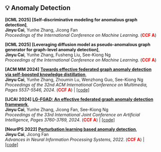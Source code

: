 ## 💡 Anomaly Detection

**[ICML 2025]**
**[Self-discriminative modeling for anomalous graph detection]**,<br />
   **Jinyu Cai**, Yunhe Zhang, Jicong Fan <br />
   *Proceedings of the International Conference on Machine Learning*. (<span style="color:red">**CCF A**</span>) 

**[ICML 2025]**
**[Leveraging diffusion model as pseudo-anomalous graph generator for graph-level anomaly detection]**,<br />
   **Jinyu Cai**, Yunhe Zhang, Fusheng Liu, See-Kiong Ng <br />
   *Proceedings of the International Conference on Machine Learning*. (<span style="color:red">**CCF A**</span>) 

**[ACM MM 2024]**
**[Towards effective federated graph anomaly detection via self-boosted knowledge distillation](https://dl.acm.org/doi/pdf/10.1145/3664647.3681415)**,<br />
   **Jinyu Cai**, Yunhe Zhang, Zhoumin Lu, Wenzhong Guo, See-Kiong Ng  <br />
   *Proceedings of the 32nd ACM International Conference on Multimedia, Pages 5537-5546, 2024*. (<span style="color:red">**CCF A**</span>) \| [\[code\]](https://github.com/wownice333/FGAD)

**[IJCAI 2024]**
**[LG-FGAD: An effective federated graph anomaly detection framework](https://www.ijcai.org/proceedings/2024/0416.pdf)**,<br />
   **Jinyu Cai**, Yunhe Zhang, Jicong Fan, See-Kiong Ng  <br />
   *Proceedings of the 33rd International Joint Conference on Artificial Intelligence, Pages 3760-3769, 2024*. (<span style="color:red">**CCF A**</span>) \| [\[code\]](https://github.com/wownice333/LG-FGAD)

**[NeurIPS 2022]**
**[Perturbation learning based anomaly detection](https://www.ijcai.org/proceedings/2024/0416.pdf)**,<br />
   **Jinyu Cai**, Jicong Fan <br />
   *Advances in Neural Information Processing Systems, 2022*. (<span style="color:red">**CCF A**</span>) \| [\[code\]](https://openreview.net/attachment?id=-Xdts90bWZ3&name=supplementary_material)

